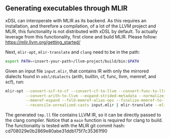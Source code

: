 ## Generating executables through MLIR

xDSL can interoperate with MLIR as its backend. As this
requires an installation, and therefore a compilation, of a lot of the LLVM
project and MLIR, this functonality is not distributed with xDSL by default. To
actually leverage from this functionality, first clone and build MLIR. Please
follow: <https://mlir.llvm.org/getting_started/>

Next, `mlir-opt`, `mlir-translate` and `clang` need to be in the path:

```bash
export PATH=<insert-your-path>/llvm-project/build/bin:$PATH
```

Given an input file `input.mlir`, that contains IR with only the mirrored dialects
found in `xdsl/dialects` (arith, builtin, cf, func, llvm, memref, and scf), run:

```bash
mlir-opt --convert-scf-to-cf --convert-cf-to-llvm --convert-func-to-llvm \
         --convert-arith-to-llvm --expand-strided-metadata --normalize-memrefs \
         --memref-expand --fold-memref-alias-ops --finalize-memref-to-llvm \
         --reconcile-unrealized-casts input.mlir | mlir-translate --mlir-to-llvmir > tmp.ll
```

The generated `tmp.ll` file contains LLVM IR, so it can be directly passed to
the clang compiler. Notice that a `main` function is required for clang to
build. The functionality is tested with the MLIR git commit hash:
cd708029e0b2869e80abe31ddb175f7c35361f90

